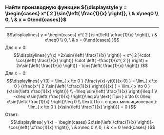 ### Найти производную функции ${\displaystyle y = \begin{cases} x^{ 2 }\sin{\left( \frac{1}{x} \right)}, \ & x\neq0 \\ 0, \ & x = 0\end{cases}}$
---
$$\displaylines{
y = \begin{cases} x^{ 2 }\sin{\left( \cfrac{1}{x} \right)}, \  & x\neq0 \\ 0, \ &  x = 0\end{cases}
}$$
Для ${\displaystyle x\neq0}$:
$$\displaylines{
y'(x) =2x\sin{\left( \frac{1}{x} \right)} + x^{ 2 }\cdot \cos{\left( \frac{1}{x} \right)} \cdot \left( -\frac{1}{x^{ 2 }} \right) =  2x\sin{\left( \frac{1}{x} \right)} - \cos{\left( \frac{1}{x} \right)}
}$$
Для ${\displaystyle x = 0}$:
$$\displaylines{
y'(0) = \lim_{ x \to 0 } {\frac{y(x)-y(0)}{x-0} } = \lim_{ x \to 0 } {\frac{x^{ 2 }\sin{\left( \cfrac{1}{x} \right)}}{x} } = \lim_{ x \to 0 } {x\sin{\left( \frac{1}{x} \right)}} \\
-1\leq \sin{\left( \frac{1}{x} \right)}\leq 1 \\
-x\leq x\sin{\left( \frac{1}{x} \right)}\leq x\\
\text{ При } x \to  0: 0\leq x\sin{\left( \frac{1}{x} \right)}\leq 0 \\
\text{ По т. о двух миллиционерах }: \lim_{ x \to 0 } {x\sin{\left( \frac{1}{x} \right)}} = 0
}$$
Ответ: $$\displaylines{
y'(x) = \begin{cases}
2x\sin{\left( \cfrac{1}{x} \right)}-\cos{\left( \cfrac{1}{x} \right)}, \   &  x\neq 0 \\
0, \   & x = 0
\end{cases}
}$$
